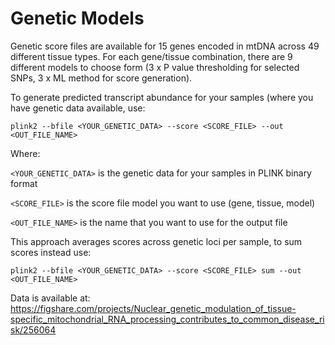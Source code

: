 # Genetic Models

Genetic score files are available for 15 genes encoded in mtDNA across 49 different tissue types.  For each gene/tissue combination, there are 9 different models to choose form (3 x P value thresholding for selected SNPs, 3 x ML method for score generation). 

To generate predicted transcript abundance for your samples (where you have genetic data available, use:

```plink2 --bfile <YOUR_GENETIC_DATA> --score <SCORE_FILE> --out <OUT_FILE_NAME>```

Where:

```<YOUR_GENETIC_DATA>``` is the genetic data for your samples in PLINK binary format

```<SCORE_FILE>``` is the score file model you want to use (gene, tissue, model)

```<OUT_FILE_NAME>``` is the name that you want to use for the output file

This approach averages scores across genetic loci per sample, to sum scores instead use:

```plink2 --bfile <YOUR_GENETIC_DATA> --score <SCORE_FILE> sum --out <OUT_FILE_NAME>```

Data is available at: https://figshare.com/projects/Nuclear_genetic_modulation_of_tissue-specific_mitochondrial_RNA_processing_contributes_to_common_disease_risk/256064
